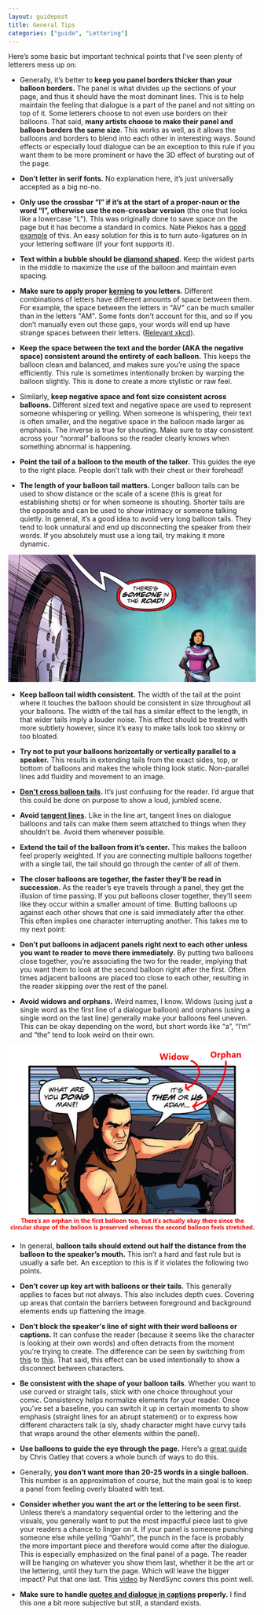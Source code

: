 ```yaml
---
layout: guidepost
title: General Tips
categories: ["guide", "Lettering"]
---
```


Here’s some basic but important technical points that I’ve seen plenty of letterers mess up on:

- Generally, it’s better to **keep you panel borders thicker than your balloon borders.** The panel is what divides up the sections of your page, and thus it should have the most dominant lines. This is to help maintain the feeling that dialogue is a part of the panel and not sitting on top of it. Some letterers choose to not even use borders on their balloons. That said, **many artists choose to make their panel and balloon borders the same size**. This works as well, as it allows the balloons and borders to blend into each other in interesting ways. Sound effects or especially loud dialogue can be an exception to this rule if you want them to be more prominent or have the 3D effect of bursting out of the page.

- **Don’t letter in serif fonts.** No explanation here, it’s just universally accepted as a big no-no.

- **Only use the crossbar “I” if it’s at the start of a proper-noun or the word “I”, otherwise use the non-crossbar version** (the one that looks like a lowercase "L"). This was originally done to save space on the page but it has become a standard in comics. Nate Piekos has a [good example](http://www.blambot.com/_images/_gallery/tips/bl001.jpg) of this. An easy solution for this is to turn auto-ligatures on in your lettering software (if your font supports it).

- **Text within a bubble should be [diamond shaped](https://i0.wp.com/chrisoatley.com/wp-content/uploads/2012/07/football.png?resize=560%2C297).** Keep the widest parts in the middle to maximize the use of the balloon and maintain even spacing.

- **Make sure to apply proper [kerning](http://www.blambot.com/_images/_gallery/tips/bl002.jpg) to you letters.** Different combinations of letters have different amounts of space between them. For example, the space between the letters in "AV" can be much smaller than in the letters "AM". Some fonts don't account for this, and so if you don’t manually even out those gaps, your words will end up have strange spaces between their letters. ([Relevant xkcd](https://xkcd.com/1015/)).

- **Keep the space between the text and the border (AKA the negative space) consistent around the entirety of each balloon.** This keeps the balloon clean and balanced, and makes sure you’re using the space efficiently. This rule is sometimes intentionally broken by warping the balloon slightly. This is done to create a more stylistic or raw feel.

- Similarly, **keep negative space and font size consistent across balloons.** Different sized text and negative space are used to represent someone whispering or yelling. When someone is whispering, their text is often smaller, and the negative space in the balloon made larger as emphasis. The inverse is true for shouting. Make sure to stay consistent across your “normal” balloons so the reader clearly knows when something abnormal is happening.

- **Point the tail of a balloon to the mouth of the talker.** This guides the eye to the right place. People don’t talk with their chest or their forehead!

- **The length of your balloon tail matters.** Longer balloon tails can be used to show distance or the scale of a scene (this is great for establishing shots) or for when someone is shouting. Shorter tails are the opposite and can be used to show intimacy or someone talking quietly. In general, it’s a good idea to avoid very long balloon tails. They tend to look unnatural and end up disconnecting the speaker from their words. If you absolutely must use a long tail, try making it more dynamic.

![](/images/guide/jaggedtail.jpg)

- **Keep balloon tail width consistent.** The width of the tail at the point where it touches the balloon should be consistent in size throughout all your balloons. The width of the tail has a similar effect to the length, in that wider tails imply a louder noise. This effect should be treated with more subtlety however, since it’s easy to make tails look too skinny or too bloated.

- **Try not to put your balloons horizontally or vertically parallel to a speaker.** This results in extending tails from the exact sides, top, or bottom of balloons and makes the whole thing look static. Non-parallel lines add fluidity and movement to an image.

- **[Don't cross balloon tails](https://pbs.twimg.com/media/C-7O6e4XsAElfkj.jpg).** It’s just confusing for the reader. I’d argue that this could be done on purpose to show a loud, jumbled scene.

- **Avoid [tangent lines](http://www.blambot.com/_images/grammar_tangents.jpg).** Like in the line art, tangent lines on dialogue balloons and tails can make them seem attatched to things when they shouldn’t be. Avoid them whenever possible.

- **Extend the tail of the balloon from it’s center.** This makes the balloon feel properly weighted. If you are connecting multiple balloons together with a single tail, the tail should go through the center of all of them.

- **The closer balloons are together, the faster they’ll be read in succession.** As the reader’s eye travels through a panel, they get the illusion of time passing. If you put balloons closer together, they’ll seem like they occur within a smaller amount of time. Butting balloons up against each other shows that one is said immediately after the other. This often implies one character interrupting another. This takes me to my next point:

- **Don’t put balloons in adjacent panels right next to each other unless you want to reader to move there immediately.** By putting two balloons close together, you’re associating the two for the reader, implying that you want them to look at the second balloon right after the first. Often times adjacent balloons are placed too close to each other, resulting in the reader skipping over the rest of the panel.

- **Avoid widows and orphans.** Weird names, I know. Widows (using just a single word as the first line of a dialogue balloon) and orphans (using a single word on the last line) generally make your balloons feel uneven. This can be okay depending on the word, but short words like “a”, “I’m” and “the” tend to look weird on their own.

![](/images/guide/widow.jpg)

- In general, **balloon tails should extend out half the distance from the balloon to the speaker’s mouth.** This isn’t a hard and fast rule but is usually a safe bet. An exception to this is if it violates the following two points.

- **Don’t cover up key art with balloons or their tails.** This generally applies to faces but not always. This also includes depth cues. Covering up areas that contain the barriers between foreground and background elements ends up flattening the image.

- **Don’t block the speaker's line of sight with their word balloons or captions.** It can confuse the reader (because it seems like the character is looking at their own words) and often detracts from the moment you're trying to create. The difference can be seen by switching from [this](http://www.balloontales.com/tips/tails_joins/pointer1_lg.gif) to [this](http://www.balloontales.com/tips/tails_joins/pointer4_lg.gif). That said, this effect can be used intentionally to show a disconnect between characters.

- **Be consistent with the shape of your balloon tails**. Whether you want to use curved or straight tails, stick with one choice throughout your comic. Consistency helps normalize elements for your reader. Once you’ve set a baseline, you can switch it up in certain moments to show emphasis (straight lines for an abrupt statement) or to express how different characters talk (a sly, shady character might have curvy tails that wraps around the other elements within the panel).

- **Use balloons to guide the eye through the page.** Here’s a [great guide](http://chrisoatley.com/comic-balloons-comic-layout/) by Chris Oatley that covers a whole bunch of ways to do this. 

- Generally, **you don’t want more than 20-25 words in a single balloon.** This number is an approximation of course, but the main goal is to keep a panel from feeling overly bloated with text.

- **Consider whether you want the art or the lettering to be seen first.** Unless there’s a mandatory sequential order to the lettering and the visuals, you generally want to put the most impactful piece last to give your readers a chance to linger on it. If your panel is someone punching someone else while yelling “Gahh!”, the punch in the face is probably the more important piece and therefore would come after the dialogue. This is especially emphasized on the final panel of a page. The reader will be hanging on whatever you show them last, whether it be the art or the lettering, until they turn the page. Which will leave the bigger impact? Put that one last. This [video](https://www.youtube.com/watch?v=5cKBVS6OftQ) by NerdSync covers this point well.

- **Make sure to handle [quotes and dialogue in captions](http://www.blambot.com/_images/_gallery/tips/bl009.jpg) properly.** I find this one a bit more subjective but still, a standard exists.